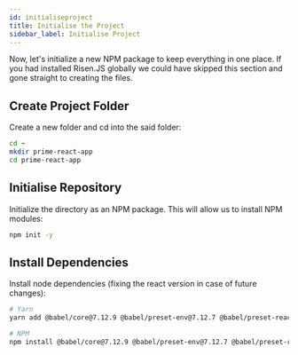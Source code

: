 ```yaml
---
id: initialiseproject
title: Initialise the Project
sidebar_label: Initialise Project
---
```


Now, let's initialize a new NPM package to keep everything in one place. If you had installed Risen.JS globally we could have skipped this section and gone straight to creating the files.

## Create Project Folder

Create a new folder and cd into the said folder:

```sh
cd ~
mkdir prime-react-app
cd prime-react-app
```

## Initialise Repository

Initialize the directory as an NPM package. This will allow us to install NPM modules:

```sh
npm init -y
```

## Install Dependencies

Install node dependencies (fixing the react version in case of future changes):

```sh
# Yarn
yarn add @babel/core@7.12.9 @babel/preset-env@7.12.7 @babel/preset-react@7.12.7 antd@4.8.2 body-parser@1.19.0 compression@1.7.4 prop-types@15.7.2 react@17.0.1 react-dom@17.0.1 risen-js@latest

# NPM
npm install @babel/core@7.12.9 @babel/preset-env@7.12.7 @babel/preset-react@7.12.7 antd@4.8.2 body-parser@1.19.0 compression@1.7.4 prop-types@15.7.2 react@17.0.1 react-dom@17.0.1 risen-js@latest --save
```
